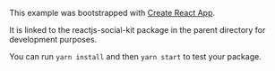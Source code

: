 This example was bootstrapped with [Create React App](https://github.com/facebook/create-react-app).

It is linked to the reactjs-social-kit package in the parent directory for development purposes.

You can run `yarn install` and then `yarn start` to test your package.
